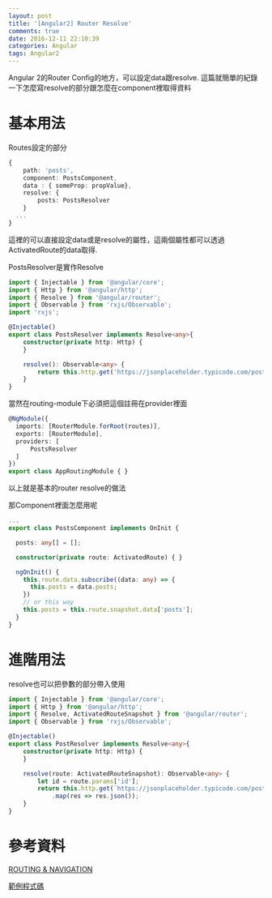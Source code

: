 ```yaml
---
layout: post
title: '[Angular2] Router Resolve'
comments: true
date: 2016-12-11 22:10:39
categories: Angular
tags: Angular2
---
```


Angular 2的Router Config的地方，可以設定data跟resolve. 這篇就簡單的紀錄一下怎麼寫resolve的部分跟怎麼在component裡取得資料

<!-- more -->

# 基本用法

Routes設定的部分

```typescript
{
    path: 'posts',
    component: PostsComponent,
    data : { someProp: propValue},
    resolve: {
        posts: PostsResolver  
    }
  ...
}
```

這裡的可以直接設定data或是resolve的屬性，這兩個屬性都可以透過ActivatedRoute的data取得. 

PostsResolver是實作Resolve

```typescript
import { Injectable } from '@angular/core';
import { Http } from '@angular/http';
import { Resolve } from '@angular/router';
import { Observable } from 'rxjs/Observable';
import 'rxjs';

@Injectable()
export class PostsResolver implements Resolve<any>{
    constructor(private http: Http) {   
    }

    resolve(): Observable<any> {
        return this.http.get('https://jsonplaceholder.typicode.com/posts').map(res=>res.json());
    }
}

```

當然在routing-module下必須把這個註冊在provider裡面

```typescript
@NgModule({
  imports: [RouterModule.forRoot(routes)],
  exports: [RouterModule],
  providers: [
      PostsResolver
  ]
})
export class AppRoutingModule { }

```

以上就是基本的router resolve的做法



那Component裡面怎麼用呢

```typescript
...
export class PostsComponent implements OnInit {

  posts: any[] = [];

  constructor(private route: ActivatedRoute) { }

  ngOnInit() {
    this.route.data.subscribe((data: any) => {
      this.posts = data.posts;
    })
    // or this way
    this.posts = this.route.snapshot.data['posts'];
  }
}
```

# 進階用法

resolve也可以把參數的部分帶入使用

```typescript
import { Injectable } from '@angular/core';
import { Http } from '@angular/http';
import { Resolve, ActivatedRouteSnapshot } from '@angular/router';
import { Observable } from 'rxjs/Observable';

@Injectable()
export class PostResolver implements Resolve<any>{
    constructor(private http: Http) {
    }

    resolve(route: ActivatedRouteSnapshot): Observable<any> {
        let id = route.params['id'];
        return this.http.get(`https://jsonplaceholder.typicode.com/posts/${id}`)
            .map(res => res.json());
    }
}
```

# 參考資料

[ROUTING & NAVIGATION](https://angular.io/docs/ts/latest/guide/router.html#!#resolve-guard)

[範例程式碼](https://github.com/chgc/blogDemocode-ng2Router-resolve)

